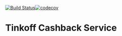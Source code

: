 [![Build Status](https://travis-ci.com/pentogono/Tinkoff-bonus.svg?branch=master)](https://travis-ci.com/pentogono/Tinkoff-bonus)[![codecov](https://codecov.io/gh/pentogono/Tinkoff-bonus/branch/master/graph/badge.svg)](https://codecov.io/gh/pentogono/Tinkoff-bonus)

# Tinkoff Cashback Service